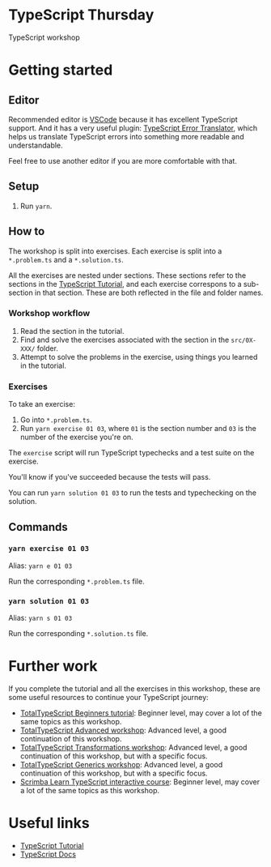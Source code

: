 # TypeScript Thursday

TypeScript workshop

# Getting started

## Editor

Recommended editor is [VSCode](https://code.visualstudio.com/) because it has excellent TypeScript support.
And it has a very useful plugin: [TypeScript Error Translator](https://github.com/mattpocock/ts-error-translator),
which helps us translate TypeScript errors into something more readable and understandable.

Feel free to use another editor if you are more comfortable with that.

## Setup

1. Run `yarn`.

## How to

The workshop is split into exercises. Each exercise is split into a `*.problem.ts` and a `*.solution.ts`.

All the exercises are nested under sections. These sections refer to the sections in the [TypeScript Tutorial](https://www.typescripttutorial.net/), and each exercise correspons to a sub-section in that section. These are both reflected in the file and folder names.

### Workshop workflow

1. Read the section in the tutorial.
2. Find and solve the exercises associated with the section in the `src/0X-XXX/` folder.
3. Attempt to solve the problems in the exercise, using things you learned in the tutorial.

### Exercises

To take an exercise:

1. Go into `*.problem.ts`.
2. Run `yarn exercise 01 03`, where `01` is the section number and `03` is the number of the exercise you're on.

The `exercise` script will run TypeScript typechecks and a test suite on the exercise.

You'll know if you've succeeded because the tests will pass.

You can run `yarn solution 01 03` to run the tests and typechecking on the solution.

## Commands

### `yarn exercise 01 03`

Alias: `yarn e 01 03`

Run the corresponding `*.problem.ts` file.

### `yarn solution 01 03`

Alias: `yarn s 01 03`

Run the corresponding `*.solution.ts` file.

# Further work

If you complete the tutorial and all the exercises in this workshop, these are some useful resources to continue your TypeScript journey:

- [TotalTypeScript Beginners tutorial](https://github.com/total-typescript/beginners-typescript-tutorial): Beginner level, may cover a lot of the same topics as this workshop.
- [TotalTypeScript Advanced workshop](https://github.com/total-typescript/advanced-typescript-workshop): Advanced level, a good continuation of this workshop.
- [TotalTypeScript Transformations workshop](https://github.com/total-typescript/type-transformations-workshop): Advanced level, a good continuation of this workshop, but with a specific focus.
- [TotalTypeScript Generics workshop](https://github.com/total-typescript/typescript-generics-workshop): Advanced level, a good continuation of this workshop, but with a specific focus.
- [Scrimba Learn TypeScript interactive course](https://scrimba.com/learn/typescript): Beginner level, may cover a lot of the same topics as this workshop.

# Useful links

- [TypeScript Tutorial](https://www.typescripttutorial.net/)
- [TypeScript Docs](https://www.typescriptlang.org/docs/handbook/intro.html)
